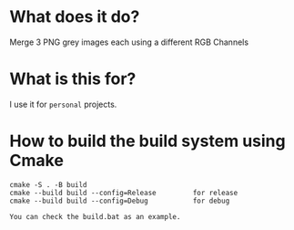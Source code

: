 # What does it do?
Merge 3 PNG grey images each using a different RGB Channels

# What is this for?
I use it for `personal` projects.

# How to build the build system using Cmake
```
cmake -S . -B build
cmake --build build --config=Release         for release
cmake --build build --config=Debug           for debug
```
```
You can check the build.bat as an example.
```